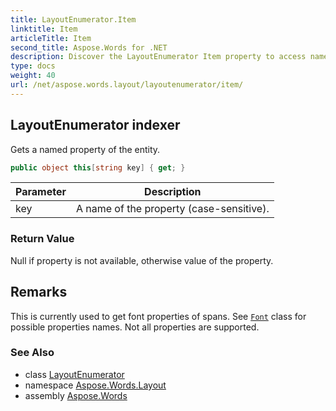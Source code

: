 ```yaml
---
title: LayoutEnumerator.Item
linktitle: Item
articleTitle: Item
second_title: Aspose.Words for .NET
description: Discover the LayoutEnumerator Item property to access named entity properties easily, enhancing your data management and workflow efficiency.
type: docs
weight: 40
url: /net/aspose.words.layout/layoutenumerator/item/
---
```

## LayoutEnumerator indexer

Gets a named property of the entity.

```csharp
public object this[string key] { get; }
```

| Parameter | Description |
| --- | --- |
| key | A name of the property (case-sensitive). |

### Return Value

Null if property is not available, otherwise value of the property.

## Remarks

This is currently used to get font properties of spans. See [`Font`](../../../aspose.words/font/) class for possible properties names. Not all properties are supported.

### See Also

* class [LayoutEnumerator](../)
* namespace [Aspose.Words.Layout](../../../aspose.words.layout/)
* assembly [Aspose.Words](../../../)

